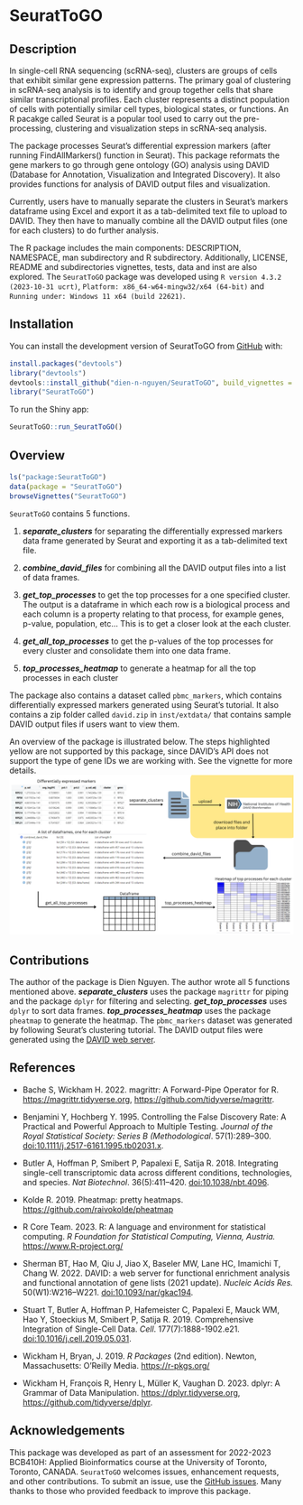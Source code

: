 
<!-- README.md is generated from README.Rmd. Please edit that file -->

# SeuratToGO

## Description

In single-cell RNA sequencing (scRNA-seq), clusters are groups of cells
that exhibit similar gene expression patterns. The primary goal of
clustering in scRNA-seq analysis is to identify and group together cells
that share similar transcriptional profiles. Each cluster represents a
distinct population of cells with potentially similar cell types,
biological states, or functions. An R pacakge called Seurat is a popular
tool used to carry out the pre-processing, clustering and visualization
steps in scRNA-seq analysis.

The package processes Seurat’s differential expression markers (after
running FindAllMarkers() function in Seurat). This package reformats the
gene markers to go through gene ontology (GO) analysis using DAVID
(Database for Annotation, Visualization and Integrated Discovery). It
also provides functions for analysis of DAVID output files and
visualization.

Currently, users have to manually separate the clusters in Seurat’s
markers dataframe using Excel and export it as a tab-delimited text file
to upload to DAVID. They then have to manually combine all the DAVID
output files (one for each clusters) to do further analysis.

The R package includes the main components: DESCRIPTION, NAMESPACE, man
subdirectory and R subdirectory. Additionally, LICENSE, README and
subdirectories vignettes, tests, data and inst are also explored. The
`SeuratToGO` package was developed using
`R version 4.3.2 (2023-10-31 ucrt)`,
`Platform: x86_64-w64-mingw32/x64 (64-bit)` and
`Running under: Windows 11 x64 (build 22621)`.

## Installation

You can install the development version of SeuratToGO from
[GitHub](https://github.com/) with:

``` r
install.packages("devtools")
library("devtools")
devtools::install_github("dien-n-nguyen/SeuratToGO", build_vignettes = TRUE)
library("SeuratToGO")
```

To run the Shiny app:

``` r
SeuratToGO::run_SeuratToGO()
```

## Overview

``` r
ls("package:SeuratToGO")
data(package = "SeuratToGO") 
browseVignettes("SeuratToGO")
```

`SeuratToGO` contains 5 functions.

1.  ***separate_clusters*** for separating the differentially expressed
    markers data frame generated by Seurat and exporting it as a
    tab-delimited text file.

2.  ***combine_david_files*** for combining all the DAVID output files
    into a list of data frames.

3.  ***get_top_processes*** to get the top processes for a one specified
    cluster. The output is a dataframe in which each row is a biological
    process and each column is a property relating to that process, for
    example genes, p-value, population, etc… This is to get a closer
    look at the each cluster.

4.  ***get_all_top_processes*** to get the p-values of the top processes
    for every cluster and consolidate them into one data frame.

5.  ***top_processes_heatmap*** to generate a heatmap for all the top
    processes in each cluster

The package also contains a dataset called `pbmc_markers`, which
contains differentially expressed markers generated using Seurat’s
tutorial. It also contains a zip folder called `david.zip` in
`inst/extdata/` that contains sample DAVID output files if users want to
view them.

An overview of the package is illustrated below. The steps highlighted
yellow are not supported by this package, since DAVID’s API does not
support the type of gene IDs we are working with. See the vignette for
more details. ![](./inst/extdata/overview_diagram.png)

## Contributions

The author of the package is Dien Nguyen. The author wrote all 5
functions mentioned above. ***separate_clusters*** uses the package
`magrittr` for piping and the package `dplyr` for filtering and
selecting. ***get_top_processes*** uses `dplyr` to sort data frames.
***top_processes_heatmap*** uses the package `pheatmap` to generate the
heatmap. The `pbmc_markers` dataset was generated by following Seurat’s
clustering tutorial. The DAVID output files were generated using the
[DAVID web server](https://david.ncifcrf.gov/).

## References

- Bache S, Wickham H. 2022. magrittr: A Forward-Pipe Operator for R.
  <https://magrittr.tidyverse.org>,
  <https://github.com/tidyverse/magrittr>.

- Benjamini Y, Hochberg Y. 1995. Controlling the False Discovery Rate: A
  Practical and Powerful Approach to Multiple Testing. *Journal of the
  Royal Statistical Society: Series B (Methodological*. 57(1):289–300.
  <doi:10.1111/j.2517-6161.1995.tb02031.x>.

- Butler A, Hoffman P, Smibert P, Papalexi E, Satija R. 2018.
  Integrating single-cell transcriptomic data across different
  conditions, technologies, and species. *Nat Biotechnol*.
  36(5):411–420. <doi:10.1038/nbt.4096>.

- Kolde R. 2019. Pheatmap: pretty heatmaps.
  <https://github.com/raivokolde/pheatmap>

- R Core Team. 2023. R: A language and environment for statistical
  computing. *R Foundation for Statistical Computing, Vienna, Austria.*
  <https://www.R-project.org/>

- Sherman BT, Hao M, Qiu J, Jiao X, Baseler MW, Lane HC, Imamichi T,
  Chang W. 2022. DAVID: a web server for functional enrichment analysis
  and functional annotation of gene lists (2021 update). *Nucleic Acids
  Res.* 50(W1):W216–W221. <doi:10.1093/nar/gkac194>.

- Stuart T, Butler A, Hoffman P, Hafemeister C, Papalexi E, Mauck WM,
  Hao Y, Stoeckius M, Smibert P, Satija R. 2019. Comprehensive
  Integration of Single-Cell Data. *Cell*. 177(7):1888-1902.e21.
  <doi:10.1016/j.cell.2019.05.031>.

- Wickham H, Bryan, J. 2019. *R Packages* (2nd edition). Newton,
  Massachusetts: O’Reilly Media. <https://r-pkgs.org/>

- Wickham H, François R, Henry L, Müller K, Vaughan D. 2023. dplyr: A
  Grammar of Data Manipulation. <https://dplyr.tidyverse.org>,
  <https://github.com/tidyverse/dplyr>.

## Acknowledgements

This package was developed as part of an assessment for 2022-2023
BCB410H: Applied Bioinformatics course at the University of Toronto,
Toronto, CANADA. `SeuratToGO` welcomes issues, enhancement requests, and
other contributions. To submit an issue, use the [GitHub
issues](https://github.com/dien-n-nguyen/SeuratToGO/issues). Many thanks
to those who provided feedback to improve this package.
